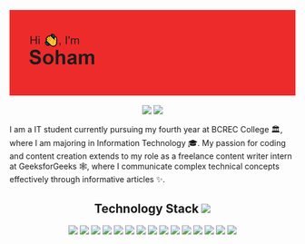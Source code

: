 <p align="center"> 
</p align="center">
<img src="https://github.com/Soham-0047/Soham-0047/blob/main/images/back.png"/>


<p align="center">
 
 <!--<img src="https://badges.pufler.dev/visits/Soham-0047/Soham-0047"/> -->
 <img src="https://badges.pufler.dev/years/Soham-0047"/>
 <img src="https://badges.pufler.dev/repos/Soham-0047"/>
 <!--<img src="https://badges.pufler.dev/commits/yearly/Soham-0047" />-->

</p align="center">
I am a  IT student currently pursuing my fourth year at BCREC College 🏛, where I am majoring in Information Technology 🎓. My passion for coding and content creation extends to my role as a freelance content writer intern at GeeksforGeeks 🕸️, where I communicate complex technical concepts effectively through informative articles ✨.
<p>
  
</p>

<h2 align="center">Technology Stack <img src="https://github.com/ritik307/ritik307/blob/main/images/laptop.gif" width="50"></h2>

<p align="center">
 <img src="https://img.shields.io/badge/C-00599C?style=flat-square&logo=c&logoColor=white"/>
<img src="https://img.shields.io/badge/-java-E34A86?style=flat-square&logo=java"/>
 <img src="https://img.shields.io/badge/-python-E45B92?style=flat-square&logo=python"/>
<img src="https://img.shields.io/badge/-C++-00599C?style=flat-square&logo=c"/>
<img src="https://img.shields.io/badge/-HTML5-E34F26?style=flat-square&logo=html5&logoColor=white"/>
<img src="https://img.shields.io/badge/-CSS3-1572B6?style=flat-square&logo=css3"/>
<img src="https://img.shields.io/badge/-Netlify-430098?style=flat-square&logo=netlify"/>
<img src="https://img.shields.io/badge/-JavaScript-black?style=flat-square&logo=javascript"/>
<img src="https://img.shields.io/badge/-Nodejs-black?style=flat-square&logo=Node.js"/>
<img src="https://img.shields.io/badge/-React-black?style=flat-square&logo=react"/>
<img src="https://img.shields.io/badge/-MongoDB-black?style=flat-square&logo=mongodb"/>
 <img src="https://img.shields.io/badge/-PHP-black?style=flat-square&logo=php"/>
<img src="https://img.shields.io/badge/-MySQL-black?style=flat-square&logo=mysql"/>
<img src="https://img.shields.io/badge/-Git-black?style=flat-square&logo=git"/>
<img src="https://img.shields.io/badge/-GitHub-black?style=flat-square&logo=github"/>
</p>
<!--[![trophy](https://github-profile-trophy.vercel.app/?username=Soham-0047)](https://github.com/ryo-ma/github-profile-trophy) -->



<!--
**Soham-0047/Soham-0047** is a ✨ _special_ ✨ repository because its `README.md` (this file) appears on your GitHub profile.

Here are some ideas to get you started:

- 🔭 I’m currently working on ...
- 🌱 I’m currently learning ...
- 👯 I’m looking to collaborate on ...
- 🤔 I’m looking for help with ...
- 💬 Ask me about ...
- 📫 How to reach me: ...
- 😄 Pronouns: ...
- ⚡ Fun fact: ...
-->
